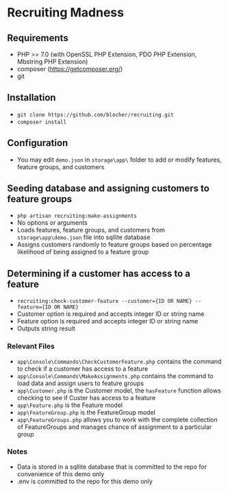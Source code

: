 # Recruiting Madness

## Requirements
* PHP >= 7.0 (with OpenSSL PHP Extension, PDO PHP Extension, Mbstring PHP Extension)
* composer (https://getcomposer.org/)
* git

## Installation
* `git clone https://github.com/blocher/recruiting.git`
* `composer install`

## Configuration
* You may edit `demo.json` in `storage\app\` folder to add or modify features, feature groups, and customers

## Seeding database and assigning customers to feature groups
* `php artisan recruiting:make-assignments`
* No options or arguments
* Loads features, feature groups, and customers from `storage\app\demo.json` file into sqllite database
* Assigns customers randomly to feature groups based on percentage likelihood of being assigned to a feature group

## Determining if a customer has access to a feature
* `recruiting:check-customer-feature --customer={ID OR NAME} --feature={ID OR NAME}`
* Customer option is required and accepts integer ID or string name
* Feature option is required and accepts integer ID or string name
* Outputs string result

### Relevant Files
* `app\Console\Commands\CheckCustomerFeature.php` contains the command to check if a customer has access to a feature
* `app\Console\Commands\MakeAssignments.php` contains the command to load data and assign users to feature groups
* `app\Customer.php` is the Customer model, the `hasFeature` function allows checking to see if Custer has access to a feature
* `app\Feature.php` is the Feature model
* `app\FeatureGroup.php` is the FeatureGroup model
* `app\FeatureGroups.php` allows you to work with the complete collection of FeatureGroups and manages chance of assignment to a particular group


### Notes
* Data is stored in a sqllite database that is committed to the repo for convenience of this demo only
* .env is committed to the repo for this demo only
